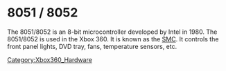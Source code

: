 # 8051 / 8052

The 8051/8052 is an 8-bit microcontroller developed by Intel in 1980.
The 8051/8052 is used in the Xbox 360. It is known as the [SMC](../SMC).
It controls the front panel lights, DVD tray, fans, temperature sensors, etc.

[Category:Xbox360_Hardware](../Category_Xbox360_Hardware)